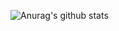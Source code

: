 ![Anurag's github stats](https://github-readme-stats.vercel.app/api?username=ever-want&show_icons=true&theme=gruvbox)


